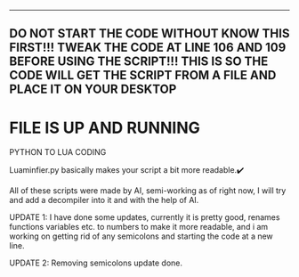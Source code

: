------------------------------------------------------------
DO NOT START THE CODE WITHOUT KNOW THIS FIRST!!!
TWEAK THE CODE AT LINE 106 AND 109 BEFORE USING THE SCRIPT!!!
THIS IS SO THE CODE WILL GET THE SCRIPT FROM A FILE AND PLACE IT ON YOUR DESKTOP
 ------------------------------------------------------------

 # FILE IS UP AND RUNNING #
 
 PYTHON TO LUA CODING

Luaminfier.py basically makes your script a bit more readable.✔️

All of these scripts were made by AI, semi-working as of right now,
I will try and add a decompiler into it and with the help of AI.


UPDATE 1: I have done some updates, currently it is pretty good, renames functions variables etc. to numbers to make it more readable, and i am working on getting rid of any semicolons and starting the code at a new line.

UPDATE 2: Removing semicolons update done.

